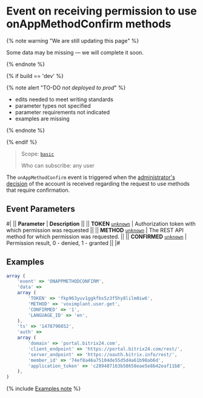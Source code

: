 # Event on receiving permission to use onAppMethodConfirm methods

{% note warning "We are still updating this page" %}

Some data may be missing — we will complete it soon.

{% endnote %}

{% if build == 'dev' %}

{% note alert "TO-DO _not deployed to prod_" %}

- edits needed to meet writing standards
- parameter types not specified
- parameter requirements not indicated
- examples are missing

{% endnote %}

{% endif %}

> Scope: [`basic`](../../scopes/permissions.md)
>
> Who can subscribe: any user

The `onAppMethodConfirm` event is triggered when the [administrator's decision](../../scopes/confirmation.md) of the account is received regarding the request to use methods that require confirmation.

## Event Parameters

#|
|| **Parameter** | **Description** ||
|| **TOKEN**
[`unknown`](../../data-types.md) | Authorization token with which permission was requested ||
|| **METHOD**
[`unknown`](../../data-types.md) | The REST API method for which permission was requested. ||
|| **CONFIRMED**
[`unknown`](../../data-types.md) | Permission result, 0 - denied, 1 - granted ||
|#

## Examples

```js
array (
    'event' => 'ONAPPMETHODCONFIRM',
    'data' =>
    array (
        'TOKEN' => 'fkp963yuv1ggkfbs5z3f5hy8lilm0iw6',
        'METHOD' => 'voximplant.user.get',
        'CONFIRMED' => '1',
        'LANGUAGE_ID' => 'en',
    ),
    'ts' => '1478790852',
    'auth' =>
    array (
        'domain' => 'portal.bitrix24.com',
        'client_endpoint' => 'https://portal.bitrix24.com/rest/',
        'server_andpoint' => 'https://oauth.bitrix.info/rest/',
        'member_id' => '74ef8a46a75104de55d5d4a61b98ab6d',
        'application_token' => 'c289487163b58658eae5e8b42eaf11b8',
    ),
)
```

{% include [Examples note](../../../_includes/examples.md) %}